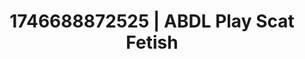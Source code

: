 ---
categories:
- Alt aesthetic girls
- Flushed cheeks
- AI-generated
- Romantic kink
- Pleasure activism
- Slow strip tease
- ASMR
- Cosplay
image: /assets/images/1746688872525.jpg
layout: post
seo:
  description: Featured content with artistic ABDL Play, Scat Fetish. HD images available.
  keywords: ABDL Play, Scat Fetish
  og_image: /assets/images/1746688872525.jpg
  schema_type: VisualArtwork
tags:
- '#1746688872525'
- Scat Fetish
- ABDL Play
title: 1746688872525 | ABDL Play Scat Fetish
---